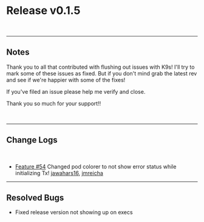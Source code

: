 # Release v0.1.5

<br/>

---
## Notes

Thank you to all that contributed with flushing out issues with K9s! I'll try
to mark some of these issues as fixed. But if you don't mind grab the latest
rev and see if we're happier with some of the fixes!

If you've filed an issue please help me verify and close.

Thank you so much for your support!!

<br/>

---
## Change Logs

<br/>

+ [Feature #54](https://github.com/Ya-hwon/k9s/issues/54)
  Changed pod colorer to not show error status while initializing
  Tx! [jawahars16](https://github.com/jawahars16), [jmreicha](https://github.com/jmreicha)

---
## Resolved Bugs

- Fixed release version not showing up on execs
